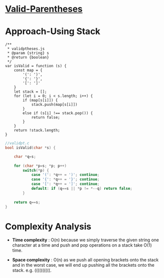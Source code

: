 # [Valid-Parentheses](https://leetcode.com/problems/valid-parentheses)

# Approach-Using Stack

```JS
/**
 * validptheses.js
 * @param {string} s
 * @return {boolean}
 */
var isValid = function (s) {
    const map = {
        '(': ')',
        '{': '}',
        '[': ']'
    }
    let stack = [];
    for (let i = 0; i < s.length; i++) {
        if (map[s[i]]) {
            stack.push(map[s[i]])
        }
        else if (s[i] !== stack.pop()) {
            return false;
        }
    }
    return !stack.length;
}
```
```c
//validpt.c
bool isValid(char *s) {

    char *q=s;
    
    for (char *p=s; *p; p++) 
        switch(*p) {
            case '(': *q++ = ')'; continue;
            case '{': *q++ = '}'; continue;
            case '[': *q++ = ']'; continue;
            default: if (q==s || *p != *--q) return false;
        }
    
    return q==s;
}

```

# Complexity Analysis
- **Time complexity** : O(n) because we simply traverse the given string one character at a time and push and pop operations on a stack take O(1) time.


- **Space complexity** : O(n) as we push all opening brackets onto the stack and in the worst case, we will end up pushing all the brackets onto the stack. e.g. ((((((((((.

